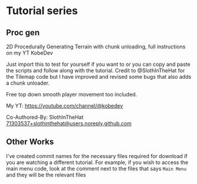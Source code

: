 # Tutorial series
## Proc gen
2D Procedurally Generating Terrain with chunk unloading, full instructions on my YT KobeDev

Just import this to test for yourself if you want to or you can copy and paste the scripts and follow along with the tutorial.
Credit to @SlothInTheHat for the Tilemap code but I have improved and revised some bugs that also adds a chunk unloader.

Free top down smooth player movement too included.

My YT: https://youtube.com/channel/@kobedev

Co-Authored-By: SlothInTheHat <71303537+slothinthehat@users.noreply.github.com>

## Other Works
I've created commit names for the necessary files required for download if you are watching a different tutorial. For example, if you wish to access the main menu code, look at the comment next to the files that says `Main Menu` and they will be the relevant files
